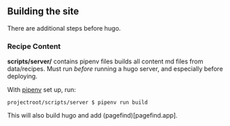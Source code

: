 
## Building the site

There are additional steps before hugo.

### Recipe Content

**scripts/server/** contains pipenv files builds all content md files from data/recipes. Must run _before_ running a hugo server,
and especially before deploying.

With [pipenv](https://pipenv.pypa.io/en/latest/) set up, run:
```
projectroot/scripts/server $ pipenv run build
```

This will also build hugo and add (pagefind)[pagefind.app].